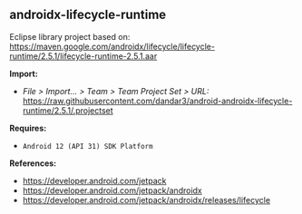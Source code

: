 ## androidx-lifecycle-runtime

Eclipse library project based on:<br/>
https://maven.google.com/androidx/lifecycle/lifecycle-runtime/2.5.1/lifecycle-runtime-2.5.1.aar

**Import:**
- _File > Import... > Team > Team Project Set > URL:_<br/>
  https://raw.githubusercontent.com/dandar3/android-androidx-lifecycle-runtime/2.5.1/.projectset

**Requires:**
- `Android 12 (API 31) SDK Platform`

**References:**
- https://developer.android.com/jetpack
- https://developer.android.com/jetpack/androidx
- https://developer.android.com/jetpack/androidx/releases/lifecycle